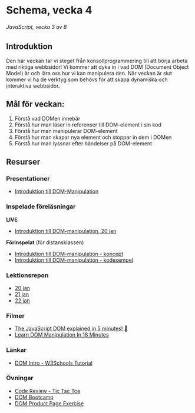 # Schema, vecka 4
###### JavaScript, vecka 3 av 8

## Introduktion

Den här veckan tar vi steget från konsollprogrammering till att börja arbeta med riktiga webbsidor! Vi kommer att dyka in i vad DOM (Document Object Model) är och lära oss hur vi kan manipulera den. När veckan är slut kommer vi ha de verktyg som behövs för att skapa dynamiska och interaktiva webbsidor.


## Mål för veckan:

1. Förstå vad DOMen innebär
2. Förstå hur man läser in referenser till DOM-element i sin kod
3. Förstå hur man manipulerar DOM-element
4. Förstå hur man skapar nya element och stoppar in dem i DOMen
5. Förstå hur man lyssnar efter händelser på DOM-element


## Resurser

### Presentationer

* [Introduktion till DOM-Manipulation](https://docs.google.com/presentation/d/14shzLzJ4glDSndq7fIgYo4HvrLv9urVY/edit?usp=sharing&ouid=117251319654116712560&rtpof=true&sd=true)


### Inspelade föreläsningar

**LIVE**

* [Introduktion till DOM-manipulation, 20 jan](https://funet.sharepoint.com/:v:/s/FrontendutvecklareYH-Fe24Karlstad-Arvika/EUMsx3vOXF9Km5LUyN9xmq8B44HvDl18vkM0jK-ZcGT7ug?e=LqaXjd)

**Förinspelat** (för distansklassen)

* [Introduktion till DOM-manipulation - koncept](https://vimeo.com/1047850028/a2355f7875)
* [Introduktion till DOM-manipulation - kodexempel](https://vimeo.com/758538789/e0819f2bfd?share=copy)

### Lektionsrepon

* [20 jan](https://github.com/fu-javascript-fe24/week-4-lecture-20-jan)
* [21 jan]()
* [22 jan]()


### Filmer

* [The JavaScript DOM explained in 5 minutes! 🌳](https://www.youtube.com/watch?v=NO5kUNxGIu0)
* [Learn DOM Manipulation In 18 Minutes](https://www.youtube.com/watch?v=y17RuWkWdn8&t=509s)


### Länkar

* [DOM Intro - W3Schools Tutorial](https://www.w3schools.com/js/js_htmldom.asp)


### Övningar 

* [Code Review - Tic Tac Toe](https://github.com/fu-javascript-fe24/code-review-tic-tac-toe)
* [DOM Bootcamp](https://github.com/fu-javascript-fe24/week-4-exercise-dom-bootcamp)
* [DOM Product Page Exercise](https://github.com/fu-javascript-fe24/week-4-exercise-product-page)






